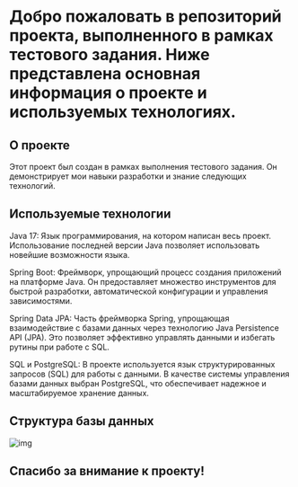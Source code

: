 # Добро пожаловать в репозиторий проекта, выполненного в рамках тестового задания. Ниже представлена основная информация о проекте и используемых технологиях.

## О проекте
Этот проект был создан в рамках выполнения тестового задания. Он демонстрирует мои навыки разработки и знание следующих технологий.

## Используемые технологии
Java 17: Язык программирования, на котором написан весь проект. Использование последней версии Java позволяет использовать новейшие возможности языка.

Spring Boot: Фреймворк, упрощающий процесс создания приложений на платформе Java. Он предоставляет множество инструментов для быстрой разработки, автоматической конфигурации и управления зависимостями.

Spring Data JPA: Часть фреймворка Spring, упрощающая взаимодействие с базами данных через технологию Java Persistence API (JPA). Это позволяет эффективно управлять данными и избегать рутины при работе с SQL.

SQL и PostgreSQL: В проекте используется язык структурированных запросов (SQL) для работы с данными. В качестве системы управления базами данных выбран PostgreSQL, что обеспечивает надежное и масштабируемое хранение данных.

## Структура базы данных

![img](https://github.com/IlnurNig/monpir1/assets/98461621/ec839206-8e0d-4db0-97cb-d1dd13e19fbd)

## Спасибо за внимание к проекту!
